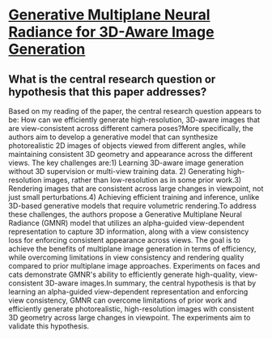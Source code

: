 # [Generative Multiplane Neural Radiance for 3D-Aware Image Generation](https://arxiv.org/abs/2304.01172)

## What is the central research question or hypothesis that this paper addresses?

Based on my reading of the paper, the central research question appears to be: How can we efficiently generate high-resolution, 3D-aware images that are view-consistent across different camera poses?More specifically, the authors aim to develop a generative model that can synthesize photorealistic 2D images of objects viewed from different angles, while maintaining consistent 3D geometry and appearance across the different views. The key challenges are:1) Learning 3D-aware image generation without 3D supervision or multi-view training data. 2) Generating high-resolution images, rather than low-resolution as in some prior work.3) Rendering images that are consistent across large changes in viewpoint, not just small perturbations.4) Achieving efficient training and inference, unlike 3D-based generative models that require volumetric rendering.To address these challenges, the authors propose a Generative Multiplane Neural Radiance (GMNR) model that utilizes an alpha-guided view-dependent representation to capture 3D information, along with a view consistency loss for enforcing consistent appearance across views. The goal is to achieve the benefits of multiplane image generation in terms of efficiency, while overcoming limitations in view consistency and rendering quality compared to prior multiplane image approaches. Experiments on faces and cats demonstrate GMNR's ability to efficiently generate high-quality, view-consistent 3D-aware images.In summary, the central hypothesis is that by learning an alpha-guided view-dependent representation and enforcing view consistency, GMNR can overcome limitations of prior work and efficiently generate photorealistic, high-resolution images with consistent 3D geometry across large changes in viewpoint. The experiments aim to validate this hypothesis.
